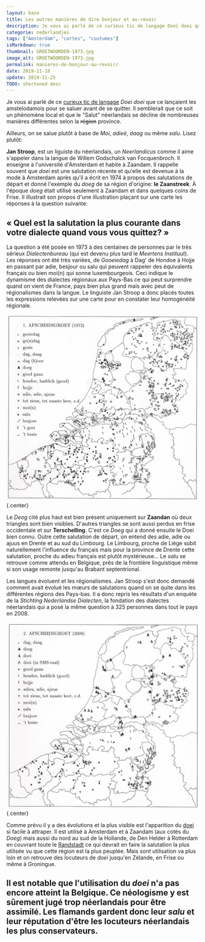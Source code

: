 ```yaml
---
layout: base
title: Les autres manières de dire bonjour et au-revoir
description: Je vous ai parlé de ce curieux tic de langage Doei doei que ce lançaient les amstelodamois pour se saluer avant de se quitter. Il semblerait que ce soit un ph
categorie: nederlandjes
tags: ["Amsterdam", "cartes", "coutumes"]
isMarkdown: true
thumbnail: GROETWOORDEN-1973.jpg
image_alt: GROETWOORDEN-1973.jpg
permalink: manieres-de-bonjour-au-revoir/
date: 2019-11-18
update: 2019-11-25
TODO: shortened desc
---
```


Je vous ai parlé de ce [curieux tic de langage](/doei) *Doei doei* que ce lançaient les amstelodamois pour se saluer avant de se quitter. Il semblerait que ce soit un phénomène local et que le "Salut" néerlandais se décline de nombreuses manières différentes selon la ~~région~~ province. 

Ailleurs, on se salue plutôt à base de *Moi*, *adieë*, *daag* ou même *salu*. Lisez plutôt:

**Jan Stroop**, est un liguiste du néerlandais, un *Neerlandicus* comme il aime s'appeler dans la langue de Willem Godschalck van Focquenbroch. Il enseigne à l'université d'Amsterdam et habite à Zaandam. Il rappelle souvent que *doei* est une salutation récente et qu'elle est devenue à la mode à Amsterdam après qu'il a écrit en 1974 à propos des salutations de départ et donné l'exemple du *doeg* de sa région d'origine: **le Zaanstreek**. À l'époque *doeg* était utilisé seulement à Zaandam et dans quelques coins de Frise. Il illustrait son propos d'une illustration plaçant sur une carte les réponses à la question suivante:

## « Quel est la salutation la plus courante dans votre dialecte quand vous vous quittez? »

La question a été posée en 1973 à des centaines de personnes par le très sérieux *Dialectenbureau* (qui est devenu plus tard le *Meertens Instituut*). Les réponses ont été très variées, de *Gooeiedag* à Dag' de Hondoe à Hojje en passant par adie, besjour ou salu qui peuvent rappeler des équivalents français ou bien moi(n) qui sonne luxembourgeois. Ceci indique le dynamisme des dialectes régionaux aux Pays-Bas ce qui peut surprendre quand on vient de France, pays bien plus grand mais avec peut de régionalismes dans la langue. Le linguiste Jan Stroop a donc placés toutes les expressions relevées sur une carte pour en constater leur homogénéité régionale.

![GROETWOORDEN-1973.jpg](GROETWOORDEN-1973.jpg){.center}

Le *Deog* cité plus haut est bien présent uniquement sur **Zaandan** où deux triangles sont bien visibles. D'autres triangles se sont aussi perdus en frise occidentale et sur **Terschelling**. C'est ce *Doeg* qui a donné ensuite le Doei bien connu. Outre cette salutation de départ, on entend des adie, adie ou ajuus en Drente et au sud du Limbourg. Le Limbourg, proche de Liège subit naturellement l'influence du français mais pour la province de Drente cette salutation, proche du adieu français est plutôt mystérieuse… Le *salu* se retrouve comme attendu en Belgique, près de la frontière linguistique même si son usage remonte jusqu'au Brabant septentrional.

Les langues évoluent et les régionalismes. Jan Stroop s'est donc demandé comment avait évolué les mœurs de salutations quand on se quite dans les différentes régions des Pays-bas. Il a donc repris les résultats d'un enquète de la *Stichting Nederlandse Dialecten*, la fondation des dialectes néerlandais qui a posé la même question à 325 personnes dans tout le pays en 2008.

![GROETWOORDEN-2008.jpg](GROETWOORDEN-2008.jpg){.center}

Comme prévu il y a des évolutions et la plus visible est l'apparition du [doei](/doei) si facile à attraper. Il est utilisé à Amsterdam et à Zaandam (aux cotés du *Doeg*) mais aussi du nord au sud de la Hollande, de Den Helder à Rotterdam en couvrant toute le [Randstadt](/le-randstad) ce qui devrait en faire la salutation la plus utilisée vu que cette région est la plus peuplée. Mais sont utilisation va plus loin et on retrouve des locuteurs de *doei* jusqu'en Zélande, en Frise ou même à Groningue.

Il est notable que l'utilisation du *doei* n'a pas encore atteint la Belgique. Ce néologisme y est sûrement jugé trop néerlandais pour être assimilé. Les flamands gardent donc leur *salu* et leur réputation d'être les locuteurs néerlandais les plus conservateurs.
---
<!-- post notes:
http://www.janstroop.nl/oudesite/artikelen/Groetenenwensen.shtml
--->
